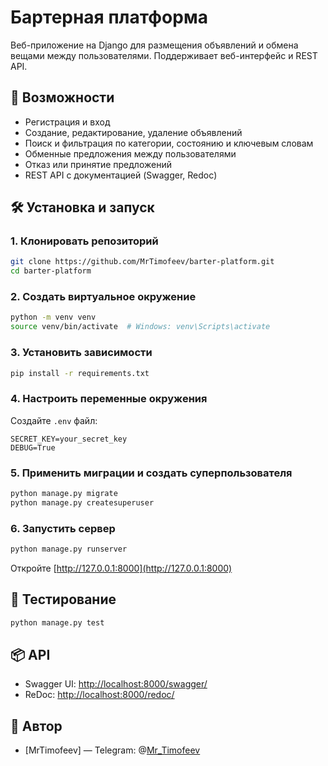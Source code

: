 # Бартерная платформа

Веб-приложение на Django для размещения объявлений и обмена вещами между пользователями. Поддерживает веб-интерфейс и REST API.

## 🚀 Возможности

- Регистрация и вход
- Создание, редактирование, удаление объявлений
- Поиск и фильтрация по категории, состоянию и ключевым словам
- Обменные предложения между пользователями
- Отказ или принятие предложений
- REST API с документацией (Swagger, Redoc)

## 🛠️ Установка и запуск

### 1. Клонировать репозиторий

```bash
git clone https://github.com/MrTimofeev/barter-platform.git
cd barter-platform
````

### 2. Создать виртуальное окружение

```bash
python -m venv venv
source venv/bin/activate  # Windows: venv\Scripts\activate
```

### 3. Установить зависимости

```bash
pip install -r requirements.txt
```

### 4. Настроить переменные окружения

Создайте `.env` файл:

```
SECRET_KEY=your_secret_key
DEBUG=True
```

### 5. Применить миграции и создать суперпользователя

```bash
python manage.py migrate
python manage.py createsuperuser
```

### 6. Запустить сервер

```bash
python manage.py runserver
```

Откройте [http://127.0.0.1:8000](http://127.0.0.1:8000)

## 🧪 Тестирование

```bash
python manage.py test
```

## 📦 API

* Swagger UI: [http://localhost:8000/swagger/](http://localhost:8000/swagger/)
* ReDoc: [http://localhost:8000/redoc/](http://localhost:8000/redoc/)

## 👤 Автор

* \[MrTimofeev] — Telegram: @[Mr_Timofeev](https://t.me/Mr_Timofeev)